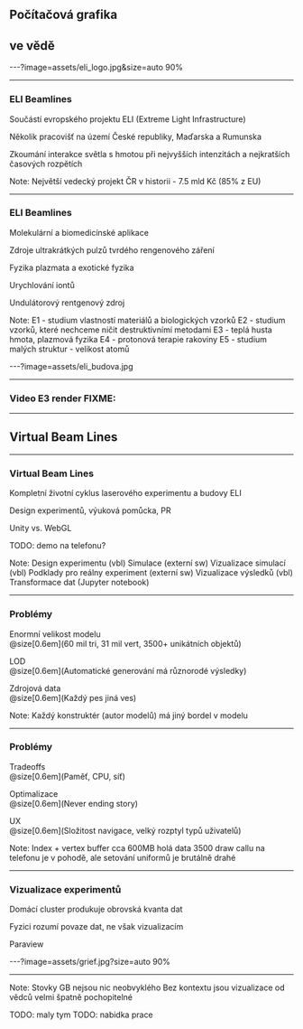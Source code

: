 ## Počítačová grafika  
## ve vědě

---?image=assets/eli_logo.jpg&size=auto 90%

---

### ELI Beamlines

Součástí evropského projektu ELI (Extreme Light Infrastructure)

Několik pracovišť na území České republiky, Maďarska a Rumunska

Zkoumání interakce světla s hmotou při nejvyšších intenzitách a nejkratších časových rozpětích

Note:
Největší vedecký projekt ČR v historii - 7.5 mld Kč (85% z EU)

---

### ELI Beamlines

Molekulární a biomedicínské aplikace

Zdroje ultrakrátkých pulzů tvrdého rengenového záření

Fyzika plazmata a exotické fyzika

Urychlování iontů

Undulátorový rentgenový zdroj

Note:
E1 - studium vlastností materiálů a biologických vzorků
E2 - studium vzorků, které nechceme ničit destruktivnímí metodami
E3 - teplá husta hmota, plazmová fyzika
E4 - protonová terapie rakoviny
E5 - studium malých struktur - velikost atomů 

---?image=assets/eli_budova.jpg

---

### Video E3 render FIXME:

---

## Virtual Beam Lines

---

### Virtual Beam Lines

Kompletní životní cyklus laserového experimentu a budovy ELI  

Design experimentů, výuková pomůcka, PR  

Unity vs. WebGL  

TODO: demo na telefonu?

Note:
Design experimentu (vbl)
Simulace (externí sw)
Vizualizace simulací (vbl) 
Podklady pro reálny experiment (externí sw)
Vizualizace výsledků (vbl)
Transformace dat (Jupyter notebook)

---

### Problémy

Enormní velikost modelu  
@size[0.6em](60 mil tri, 31 mil vert, 3500+ unikátních objektů)

LOD  
@size[0.6em](Automatické generování má různorodé výsledky)

Zdrojová data  
@size[0.6em](Každý pes jiná ves)

Note:
Každý konstruktér (autor modelů) má jiný bordel v modelu

---

### Problémy

Tradeoffs  
@size[0.6em](Paměť, CPU, síť)

Optimalizace  
@size[0.6em](Never ending story)

UX  
@size[0.6em](Složitost navigace, velký rozptyl typů uživatelů)

Note:
Index + vertex buffer cca 600MB holá data
3500 draw callu na telefonu je v pohodě, ale setování uniformů je brutálně drahé

---

### Vizualizace experimentů
  
Domácí cluster produkuje obrovská kvanta dat  
  
Fyzici rozumí povaze dat, ne však vizualizacím  
  
Paraview

---?image=assets/grief.jpg?size=auto 90%

---

Note:
Stovky GB nejsou nic neobvyklého
Bez kontextu jsou vizualizace od vědců velmi špatně pochopitelné

TODO: maly tym
TODO: nabidka prace